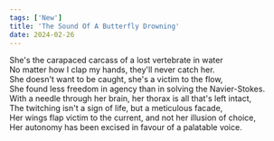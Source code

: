 ```yaml
---
tags: ['New']
title: 'The Sound Of A Butterfly Drowning'
date: 2024-02-26
---
```


She's the carapaced carcass of a lost vertebrate in water  
No matter how I clap my hands, they'll never catch her.  
She doesn't want to be caught, she's a victim to the flow,  
She found less freedom in agency than in solving the Navier-Stokes.  
With a needle through her brain, her thorax is all that's left intact,  
The twitching isn't a sign of life, but a meticulous facade,  
Her wings flap victim to the current, and not her illusion of choice,  
Her autonomy has been excised in favour of a palatable voice.
